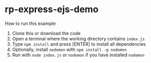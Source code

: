 # rp-express-ejs-demo

How to run this example

1. Clone this or download the code
2. Open a terminal where the working directory contains `index.js`
3. Type `npm install` and press [ENTER] to install all dependencies
4. Optionally, install `nodemon` with `npm install -g nodemon`
5. Run with `node index.js` or `nodemon` if you have installed `nodemon`
